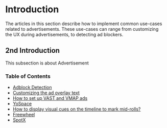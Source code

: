 # Introduction

The articles in this section describe how to implement common use-cases related to advertisements. These use-cases can range from customizing the UX during advertisements, to detecting ad blockers.

## 2nd Introduction
This subsection is about Advertisement

### Table of Contents

- [Adblock Detection](../../how-to-guides/01-ads/01-block-detection.md)
- [Customizing the ad overlay text](../../how-to-guides/01-ads/02-customizing-the-ad-overlay-text.md)
- [How to set up VAST and VMAP ads](../../how-to-guides/01-ads/03-how-to-set-up-vast-and-vmap.md)
- [YoSpace](../../how-to-guides/01-ads/04-yospace.md)
- [How to display visual cues on the timeline to mark mid-rolls?](../../how-to-guides/01-ads/05-how-to-display-visual-cues.md)
- [Freewheel](../../how-to-guides/01-ads/06-freewheel.md)
- [SpotX](../../how-to-guides/01-ads/07-spotx.md)


